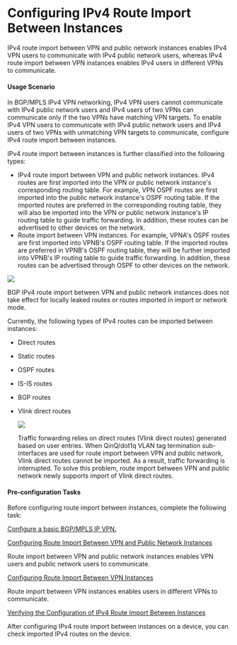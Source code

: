 Configuring IPv4 Route Import Between Instances
===============================================

IPv4 route import between VPN and public network instances enables IPv4 VPN users to communicate with IPv4 public network users, whereas IPv4 route import between VPN instances enables IPv4 users in different VPNs to communicate.

#### Usage Scenario

In BGP/MPLS IPv4 VPN networking, IPv4 VPN users cannot communicate with IPv4 public network users and IPv4 users of two VPNs can communicate only if the two VPNs have matching VPN targets. To enable IPv4 VPN users to communicate with IPv4 public network users and IPv4 users of two VPNs with unmatching VPN targets to communicate, configure IPv4 route import between instances.

IPv4 route import between instances is further classified into the following types:

* IPv4 route import between VPN and public network instances. IPv4 routes are first imported into the VPN or public network instance's corresponding routing table. For example, VPN OSPF routes are first imported into the public network instance's OSPF routing table. If the imported routes are preferred in the corresponding routing table, they will also be imported into the VPN or public network instance's IP routing table to guide traffic forwarding. In addition, these routes can be advertised to other devices on the network.
* Route import between VPN instances. For example, VPNA's OSPF routes are first imported into VPNB's OSPF routing table. If the imported routes are preferred in VPNB's OSPF routing table, they will be further imported into VPNB's IP routing table to guide traffic forwarding. In addition, these routes can be advertised through OSPF to other devices on the network.

![](../../../../public_sys-resources/note_3.0-en-us.png) 

BGP IPv4 route import between VPN and public network instances does not take effect for locally leaked routes or routes imported in import or network mode.


Currently, the following types of IPv4 routes can be imported between instances:

* Direct routes
* Static routes
* OSPF routes
* IS-IS routes
* BGP routes
* Vlink direct routes
  
  ![](../../../../public_sys-resources/note_3.0-en-us.png) 
  
  Traffic forwarding relies on direct routes (Vlink direct routes) generated based on user entries. When QinQ/dot1q VLAN tag termination sub-interfaces are used for route import between VPN and public network, Vlink direct routes cannot be imported. As a result, traffic forwarding is interrupted. To solve this problem, route import between VPN and public network newly supports import of Vlink direct routes.


#### Pre-configuration Tasks

Before configuring route import between instances, complete the following task:

[Configure a basic BGP/MPLS IP VPN.](dc_vrp_mpls-l3vpn-v4_cfg_0154.html)


[Configuring Route Import Between VPN and Public Network Instances](../../../../software/nev8r10_vrpv8r16/user/vrp/dc_vrp_mpls-l3vpn-v4_cfg_2024.html)

Route import between VPN and public network instances enables VPN users and public network users to communicate.

[Configuring Route Import Between VPN Instances](../../../../software/nev8r10_vrpv8r16/user/vrp/dc_vrp_mpls-l3vpn-v4_cfg_2025.html)

Route import between VPN instances enables users in different VPNs to communicate.

[Verifying the Configuration of IPv4 Route Import Between Instances](../../../../software/nev8r10_vrpv8r16/user/vrp/dc_vrp_mpls-l3vpn-v4_cfg_2026.html)

After configuring IPv4 route import between instances on a device, you can check imported IPv4 routes on the device.